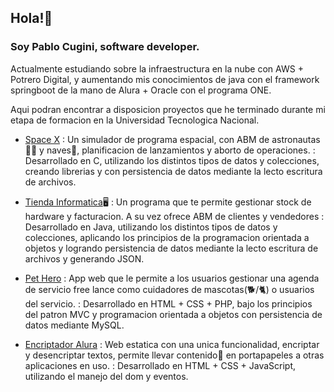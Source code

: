 ## Hola!👋

### Soy Pablo Cugini, software developer.

Actualmente estudiando sobre la infraestructura en la nube con AWS + Potrero Digital, y aumentando mis conocimientos de java con el framework springboot de la mano de Alura + Oracle con el programa ONE.

Aqui podran encontrar a disposicion proyectos que he terminado durante mi etapa de formacion en la Universidad Tecnologica Nacional.

* [Space X][1]
: Un simulador de programa espacial, con ABM de astronautas🧑‍🚀 y naves🚀, planificacion de lanzamientos y aborto de operaciones. 
: Desarrollado en C, utilizando los distintos tipos de datos y colecciones, creando librerias y con persistencia de datos mediante la lecto escritura de archivos.

* [Tienda Informatica][2]🖥️
: Un programa que te permite gestionar stock de hardware y facturacion. A su vez ofrece ABM de clientes y vendedores
: Desarrollado en Java, utilizando los distintos tipos de datos y colecciones, aplicando los principios de la programacion orientada a objetos y logrando persistencia de datos mediante la lecto escritura de archivos y generando JSON.

* [Pet Hero][3]
: App web que le permite a los usuarios gestionar una agenda de servicio free lance como cuidadores de mascotas(🐕/🐈) o usuarios del servicio. 
: Desarrollado en HTML + CSS + PHP, bajo los principios del patron MVC y programacion orientada a objetos con persistencia de datos mediante MySQL.

* [Encriptador Alura][4]
: Web estatica con una unica funcionalidad, encriptar y desencriptar textos, permite llevar contenido📝 en portapapeles a otras aplicaciones en uso. 
: Desarrollado en HTML + CSS + JavaScript, utilizando el manejo del dom y eventos.

[1]: https://github.com/pablocuyo/TP-Space-X
[2]: https://github.com/pablocuyo/Tienda-Informatica
[3]: https://github.com/pablocuyo/Pet-Hero
[4]: https://github.com/pablocuyo/Encriptador-Alura


